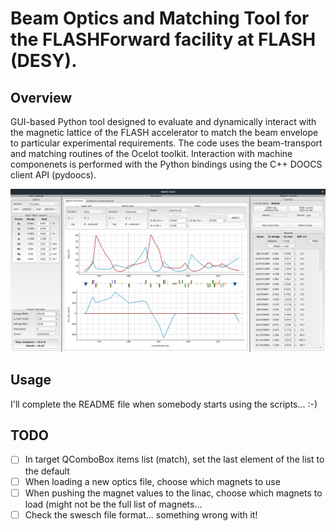 # Beam Optics and Matching Tool for the FLASHForward facility at FLASH (DESY).

## Overview

GUI-based Python tool designed to evaluate and dynamically interact with the magnetic lattice of the FLASH 
accelerator to match the beam envelope to particular experimental requirements. The code uses the beam-transport and 
matching routines of the Ocelot toolkit. Interaction with machine componenets is performed with the Python bindings
using the C++ DOOCS client API (pydoocs). 

![GUI snapshot](gui_snapshot.png?raw=true "Title")

## Usage

I'll complete the README file when somebody starts using the scripts... :-)


## TODO
- [ ] In target QComboBox items list (match), set the last element of the list to the default
- [ ] When loading a new optics file, choose which magnets to use
- [ ] When pushing the magnet values to the linac, choose which magnets to load (might not be the full list of magnets...
- [ ] Check the swesch file format... something wrong with it!
